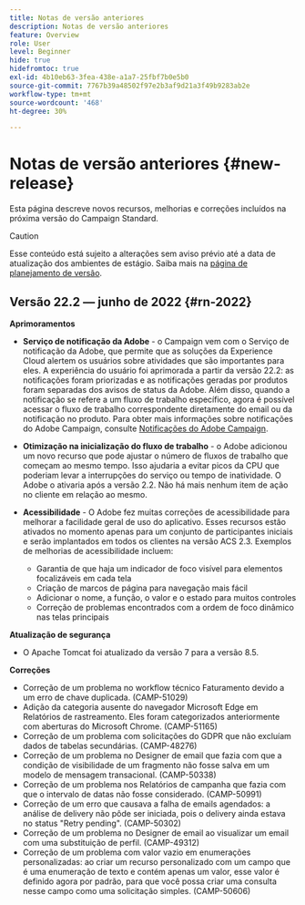 ```yaml
---
title: Notas de versão anteriores
description: Notas de versão anteriores
feature: Overview
role: User
level: Beginner
hide: true
hidefromtoc: true
exl-id: 4b10eb63-3fea-438e-a1a7-25fbf7b0e5b0
source-git-commit: 7767b39a48502f97e2b3af9d21a3f49b9283ab2e
workflow-type: tm+mt
source-wordcount: '468'
ht-degree: 30%

---
```


# Notas de versão anteriores {#new-release}

Esta página descreve novos recursos, melhorias e correções incluídos na próxima versão do Campaign Standard.

>[!CAUTION]
>
> Esse conteúdo está sujeito a alterações sem aviso prévio até a data de atualização dos ambientes de estágio. Saiba mais na [página de planejamento de versão](../../rn/using/release-planning.md).

## Versão 22.2 — junho de 2022 {#rn-2022}

**Aprimoramentos**

* **Serviço de notificação da Adobe** - o Campaign vem com o Serviço de notificação da Adobe, que permite que as soluções da Experience Cloud alertem os usuários sobre atividades que são importantes para eles. A experiência do usuário foi aprimorada a partir da versão 22.2: as notificações foram priorizadas e as notificações geradas por produtos foram separadas dos avisos de status da Adobe. Além disso, quando a notificação se refere a um fluxo de trabalho específico, agora é possível acessar o fluxo de trabalho correspondente diretamente do email ou da notificação no produto.  Para obter mais informações sobre notificações do Adobe Campaign, consulte [Notificações do Adobe Campaign](../../administration/using/sending-internal-notifications.md).

* **Otimização na inicialização do fluxo de trabalho** - o Adobe adicionou um novo recurso que pode ajustar o número de fluxos de trabalho que começam ao mesmo tempo. Isso ajudaria a evitar picos da CPU que poderiam levar a interrupções do serviço ou tempo de inatividade. O Adobe o ativaria após a versão 2.2. Não há mais nenhum item de ação no cliente em relação ao mesmo.

* **Acessibilidade** - O Adobe fez muitas correções de acessibilidade para melhorar a facilidade geral de uso do aplicativo. Esses recursos estão ativados no momento apenas para um conjunto de participantes iniciais e serão implantados em todos os clientes na versão ACS 2.3. Exemplos de melhorias de acessibilidade incluem:

   * Garantia de que haja um indicador de foco visível para elementos focalizáveis em cada tela
   * Criação de marcos de página para navegação mais fácil
   * Adicionar o nome, a função, o valor e o estado para muitos controles
   * Correção de problemas encontrados com a ordem de foco dinâmico nas telas principais

**Atualização de segurança**

* O Apache Tomcat foi atualizado da versão 7 para a versão 8.5.


**Correções**

* Correção de um problema no workflow técnico Faturamento devido a um erro de chave duplicada. (CAMP-51029)
* Adição da categoria ausente do navegador Microsoft Edge em Relatórios de rastreamento. Eles foram categorizados anteriormente com aberturas do Microsoft Chrome. (CAMP-51165)
* Correção de um problema com solicitações do GDPR que não excluíam dados de tabelas secundárias. (CAMP-48276)
* Correção de um problema no Designer de email que fazia com que a condição de visibilidade de um fragmento não fosse salva em um modelo de mensagem transacional. (CAMP-50338)
* Correção de um problema nos Relatórios de campanha que fazia com que o intervalo de datas não fosse considerado. (CAMP-50991)
* Correção de um erro que causava a falha de emails agendados: a análise de delivery não pôde ser iniciada, pois o delivery ainda estava no status &quot;Retry pending&quot;. (CAMP-50302)
* Correção de um problema no Designer de email ao visualizar um email com uma substituição de perfil. (CAMP-49312)
* Correção de um problema com valor vazio em enumerações personalizadas: ao criar um recurso personalizado com um campo que é uma enumeração de texto e contém apenas um valor, esse valor é definido agora por padrão, para que você possa criar uma consulta nesse campo como uma solicitação simples. (CAMP-50606)
